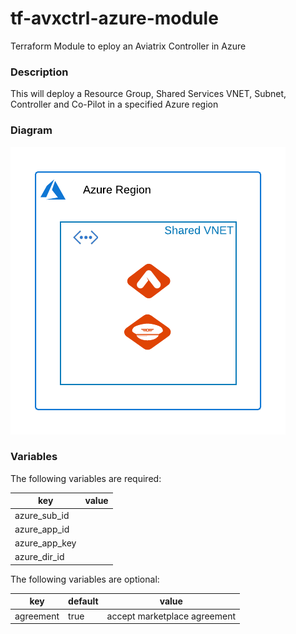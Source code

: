 # tf-avxctrl-azure-module
Terraform Module to eploy an Aviatrix Controller in Azure

### Description

This will deploy a Resource Group, Shared Services VNET, Subnet, Controller and Co-Pilot in a specified Azure region

### Diagram

<img src="https://raw.githubusercontent.com/fkhademi/tf-avxctrl-azure-module/main/img.png">

### Variables
The following variables are required:

key | value
--- | ---
azure_sub_id | 
azure_app_id |
azure_app_key |
azure_dir_id |


The following variables are optional:

key | default | value
--- | --- | ---
agreement | true | accept marketplace agreement
